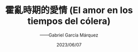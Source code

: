 ---
title: "霍亂時期的愛情 (El amor en los tiempos del cólera)"
author: '——Gabriel García Márquez'
date: '2023/06/07'
isbn: ''
imageDir: ''
blockquote: '「」'
---